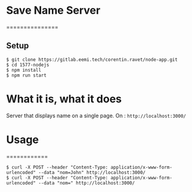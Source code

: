 # Save Name Server

===============

## Setup

```
$ git clone https://gitlab.eemi.tech/corentin.ravet/node-app.git
$ cd 1577-nodejs
$ npm install
$ npm run start
```

# What it is, what it does

Server that displays name on a single page.
On : `http://localhost:3000/`

# Usage

============

```
$ curl -X POST --header "Content-Type: application/x-www-form-urlencoded" --data "nom=John" http://localhost:3000/
$ curl -X POST --header "Content-Type: application/x-www-form-urlencoded" --data "nom=" http://localhost:3000/
```
